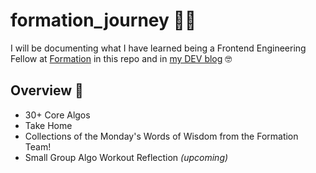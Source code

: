 # formation_journey 💪🏼
I will be documenting what I have learned being a Frontend Engineering Fellow at [Formation](https://formation.dev/) in this repo and in [my DEV blog](https://dev.to/ngl4) 🤓

## Overview 📝
* 30+ Core Algos
* Take Home 
* Collections of the Monday's Words of Wisdom from the Formation Team!
* Small Group Algo Workout Reflection _(upcoming)_



